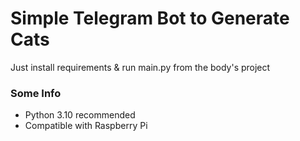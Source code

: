 # Simple Telegram Bot to Generate Cats
Just install requirements & run main.py from the body's project

### Some Info
- Python 3.10 recommended
- Compatible with Raspberry Pi
